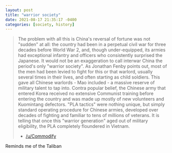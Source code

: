 ```yaml
---
layout: post
title: "warrior society"
date: 2021-08-17 21:35:17 -0400
categories: [society, history]
---
```


> The problem with all this is China's reversal of fortune was not "sudden" at all: the country had been in a perpetual civil war for three decades before World War 2, and, though under-equipped, its armies had exceptional infantry and officers who consistently surprised the Japanese. It would not be an exaggeration to call interwar China the period's only "warrior society". As Jonathan Fenby points out, most of the men had been levied to fight for this or that warlord, usually several times in their lives, and often starting as child soldiers. This gave all Chinese warlords - Mao included - a massive reserve of military talent to tap into. Contra popular belief, the Chinese army that entered Korea received no extensive Communist training before entering the country and was made up mostly of new volunteers and Kuomintang defectors. "PLA tactics" were nothing unique, but simply standard operating procedure for Chinese armies, developed over decades of fighting and familiar to tens of millions of veterans. It is telling that once this "warrior generation" aged out of military eligibility, the PLA completely floundered in Vietnam.
> - [/u/Commodify](https://old.reddit.com/r/WarCollege/comments/ojtmh8/western_opinion_on_the_fighting_ability_of/h54eyxm/?context=3)

Reminds me of the Taliban
